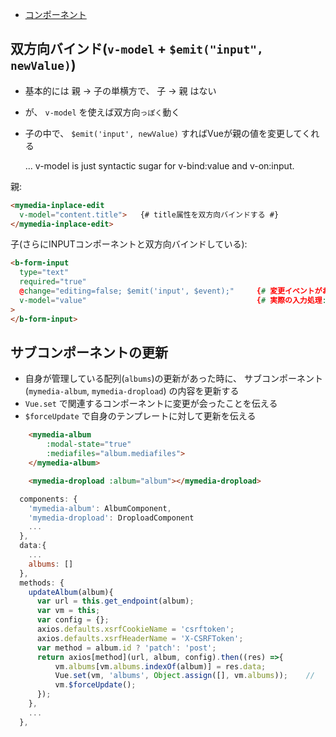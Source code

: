 - [コンポーネント](https://jp.vuejs.org/v2/guide/components.html)

## 双方向バインド(`v-model` + `$emit("input", newValue)`)

- 基本的には 親 -> 子の単横方で、 子 -> 親 はない
- が、 `v-model` を使えば双方向`っぽく`動く
- 子の中で、 `$emit('input', newValue)` すればVueが親の値を変更してくれる


    ... v-model is just syntactic sugar for v-bind:value and v-on:input.

親:

~~~html
<mymedia-inplace-edit
  v-model="content.title">   {# title属性を双方向バインドする #}
</mymedia-inplace-edit>
~~~


子(さらにINPUTコンポーネントと双方向バインドしている):

~~~html
<b-form-input
  type="text"
  required="true"
  @change="editing=false; $emit('input', $event);"     {# 変更イベントがおきたら新しい値を input イベントで emmit する#}
  v-model="value"                                      {# 実際の入力処理: 子valueをINPUTと双方向バインドする #}
>
</b-form-input>
~~~


## サブコンポーネントの更新

- 自身が管理している配列(`albums`)の更新があった時に、 サブコンポーネント(`mymedia-album`, `mymedia-dropload`) の内容を更新する
- `Vue.set` で関連するコンポーネントに変更が会ったことを伝える
- `$forceUpdate` で自身のテンプレートに対して更新を伝える

~~~html
    <mymedia-album
        :modal-state="true"
        :mediafiles="album.mediafiles">
    </mymedia-album>

    <mymedia-dropload :album="album"></mymedia-dropload>
~~~

~~~js
  components: {
    'mymedia-album': AlbumComponent,
    'mymedia-dropload': DroploadComponent
    ...
  },
  data:{
    ...
    albums: []
  },
  methods: {
    updateAlbum(album){
      var url = this.get_endpoint(album);
      var vm = this;
      var config = {};
      axios.defaults.xsrfCookieName = 'csrftoken';
      axios.defaults.xsrfHeaderName = 'X-CSRFToken';
      var method = album.id ? 'patch': 'post';
      return axios[method](url, album, config).then((res) =>{
          vm.albums[vm.albums.indexOf(album)] = res.data;
          Vue.set(vm, 'albums', Object.assign([], vm.albums));    //
          vm.$forceUpdate();
      });
    },
    ...
  },
~~~      

